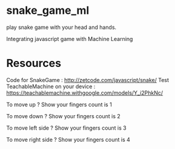 # snake_game_ml
play snake game with your head and hands.

Integrating javascript game with Machine Learning

# Resources 

Code for SnakeGame : http://zetcode.com/javascript/snake/ 
Test TeachableMachine on your device : https://teachablemachine.withgoogle.com/models/Y_i2PhkNc/

To move up ? Show your fingers count is 1

To move down ? Show your fingers count is 2

To move left side ? Show your fingers count is 3

To move right side ? Show your fingers count is 4

